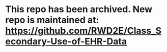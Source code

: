 # This repo has been archived. New repo is maintained at: https://github.com/RWD2E/Class_Secondary-Use-of-EHR-Data
